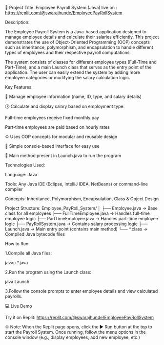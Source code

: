 🧾 Project Title: Employee Payroll System (Java) live on : https://replit.com/@swarajhunde/EmployeePayRollSystem



Description:

The Employee Payroll System is a Java-based application designed to manage employee details and calculate their salaries efficiently. This project demonstrates the use of Object-Oriented Programming (OOP) concepts such as inheritance, polymorphism, and encapsulation to handle different types of employees and their respective payroll computations.

The system consists of classes for different employee types (Full-Time and Part-Time), and a main Launch class that serves as the entry point of the application. The user can easily extend the system by adding more employee categories or modifying the salary calculation logic.

Key Features:

🧍 Manage employee information (name, ID, type, and salary details)

🕒 Calculate and display salary based on employment type:

Full-time employees receive fixed monthly pay

Part-time employees are paid based on hourly rates

⚙️ Uses OOP concepts for modular and reusable design

💾 Simple console-based interface for easy use

🚀 Main method present in Launch.java to run the program

Technologies Used:

Language: Java

Tools: Any Java IDE (Eclipse, IntelliJ IDEA, NetBeans) or command-line compiler

Concepts: Inheritance, Polymorphism, Encapsulation, Class & Object Design

Project Structure:
Employee_PayRoll_System/
│
├── Employee.java              → Base class for all employees
├── FullTimeEmployee.java      → Handles full-time employee logic
├── PartTimeEmployee.java      → Handles part-time employee logic
├── PayRollSystem.java         → Contains salary processing logic
├── Launch.java                → Main entry point (contains main method)
└── *.class                    → Compiled Java bytecode files

How to Run:

1.Compile all Java files:

javac *.java

2.Run the program using the Launch class:

java Launch

3.Follow the console prompts to enter employee details and view calculated payrolls.

💻 Live Demo

Try it on Replit: https://replit.com/@swarajhunde/EmployeePayRollSystem

⚙️ Note:
When the Replit page opens, click the ▶️ Run button at the top to start the Payroll System.
Once running, follow the menu options in the console window (e.g., display employees, add new employee, etc.)


